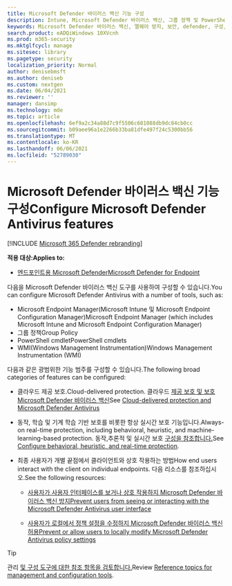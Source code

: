 ```yaml
---
title: Microsoft Defender 바이러스 백신 기능 구성
description: Intune, Microsoft Defender 바이러스 백신, 그룹 정책 및 PowerShell을 사용하여 Microsoft Endpoint Configuration Manager 기능을 구성할 수 있습니다.
keywords: Microsoft Defender 바이러스 백신, 맬웨어 방지, 보안, defender, 구성, 구성, 구성 관리자, Microsoft Endpoint Configuration Manager, SCCM, Intune, MDM, 모바일 장치 관리, GP, 그룹 정책, PowerShell
search.product: eADQiWindows 10XVcnh
ms.prod: m365-security
ms.mktglfcycl: manage
ms.sitesec: library
ms.pagetype: security
localization_priority: Normal
author: denisebmsft
ms.author: deniseb
ms.custom: nextgen
ms.date: 06/04/2021
ms.reviewer: ''
manager: dansimp
ms.technology: mde
ms.topic: article
ms.openlocfilehash: 6ef9a2c34a88d7c9f5506c681088db9dc84cb0cc
ms.sourcegitcommit: b09aee96a1e2266b33ba81dfe497f24c5300bb56
ms.translationtype: MT
ms.contentlocale: ko-KR
ms.lasthandoff: 06/06/2021
ms.locfileid: "52789030"
---
```

# <a name="configure-microsoft-defender-antivirus-features"></a><span data-ttu-id="1fe8b-104">Microsoft Defender 바이러스 백신 기능 구성</span><span class="sxs-lookup"><span data-stu-id="1fe8b-104">Configure Microsoft Defender Antivirus features</span></span>

[!INCLUDE [Microsoft 365 Defender rebranding](../../includes/microsoft-defender.md)]


<span data-ttu-id="1fe8b-105">**적용 대상:**</span><span class="sxs-lookup"><span data-stu-id="1fe8b-105">**Applies to:**</span></span>

- [<span data-ttu-id="1fe8b-106">엔드포인트용 Microsoft Defender</span><span class="sxs-lookup"><span data-stu-id="1fe8b-106">Microsoft Defender for Endpoint</span></span>](/microsoft-365/security/defender-endpoint/)

<span data-ttu-id="1fe8b-107">다음을 Microsoft Defender 바이러스 백신 도구를 사용하여 구성할 수 있습니다.</span><span class="sxs-lookup"><span data-stu-id="1fe8b-107">You can configure Microsoft Defender Antivirus with a number of tools, such as:</span></span>

- <span data-ttu-id="1fe8b-108">Microsoft Endpoint Manager(Microsoft Intune 및 Microsoft Endpoint Configuration Manager)</span><span class="sxs-lookup"><span data-stu-id="1fe8b-108">Microsoft Endpoint Manager (which includes Microsoft Intune and Microsoft Endpoint Configuration Manager)</span></span>
- <span data-ttu-id="1fe8b-109">그룹 정책</span><span class="sxs-lookup"><span data-stu-id="1fe8b-109">Group Policy</span></span>
- <span data-ttu-id="1fe8b-110">PowerShell cmdlet</span><span class="sxs-lookup"><span data-stu-id="1fe8b-110">PowerShell cmdlets</span></span>
- <span data-ttu-id="1fe8b-111">WMI(Windows Management Instrumentation)</span><span class="sxs-lookup"><span data-stu-id="1fe8b-111">Windows Management Instrumentation (WMI)</span></span>

<span data-ttu-id="1fe8b-112">다음과 같은 광범위한 기능 범주를 구성할 수 있습니다.</span><span class="sxs-lookup"><span data-stu-id="1fe8b-112">The following broad categories of features can be configured:</span></span>

- <span data-ttu-id="1fe8b-113">클라우드 제공 보호.</span><span class="sxs-lookup"><span data-stu-id="1fe8b-113">Cloud-delivered protection.</span></span> <span data-ttu-id="1fe8b-114">클라우드 [제공 보호 및 보호 Microsoft Defender 바이러스 백신](cloud-protection-microsoft-defender-antivirus.md)</span><span class="sxs-lookup"><span data-stu-id="1fe8b-114">See [Cloud-delivered protection and Microsoft Defender Antivirus](cloud-protection-microsoft-defender-antivirus.md)</span></span>
 
- <span data-ttu-id="1fe8b-115">동작, 학습 및 기계 학습 기반 보호를 비롯한 항상 실시간 보호 기능입니다.</span><span class="sxs-lookup"><span data-stu-id="1fe8b-115">Always-on real-time protection, including behavioral, heuristic, and machine-learning-based protection.</span></span> <span data-ttu-id="1fe8b-116">동작,추론적 및 실시간 보호 [구성을 참조합니다.](configure-protection-features-microsoft-defender-antivirus.md)</span><span class="sxs-lookup"><span data-stu-id="1fe8b-116">See [Configure behavioral, heuristic, and real-time protection](configure-protection-features-microsoft-defender-antivirus.md).</span></span>

- <span data-ttu-id="1fe8b-117">최종 사용자가 개별 끝점에서 클라이언트와 상호 작용하는 방법</span><span class="sxs-lookup"><span data-stu-id="1fe8b-117">How end users interact with the client on individual endpoints.</span></span> <span data-ttu-id="1fe8b-118">다음 리소스를 참조하십시오.</span><span class="sxs-lookup"><span data-stu-id="1fe8b-118">See the following resources:</span></span>
   
   - [<span data-ttu-id="1fe8b-119">사용자가 사용자 인터페이스를 보거나 상호 작용하지 Microsoft Defender 바이러스 백신 방지</span><span class="sxs-lookup"><span data-stu-id="1fe8b-119">Prevent users from seeing or interacting with the Microsoft Defender Antivirus user interface</span></span>](prevent-end-user-interaction-microsoft-defender-antivirus.md)

   - [<span data-ttu-id="1fe8b-120">사용자가 로컬에서 정책 설정을 수정하지 Microsoft Defender 바이러스 백신 허용</span><span class="sxs-lookup"><span data-stu-id="1fe8b-120">Prevent or allow users to locally modify Microsoft Defender Antivirus policy settings</span></span>](configure-local-policy-overrides-microsoft-defender-antivirus.md) 

> [!TIP]
> <span data-ttu-id="1fe8b-121">관리 [및 구성 도구에 대한 참조 항목을 검토합니다.](configuration-management-reference-microsoft-defender-antivirus.md)</span><span class="sxs-lookup"><span data-stu-id="1fe8b-121">Review [Reference topics for management and configuration tools](configuration-management-reference-microsoft-defender-antivirus.md).</span></span>